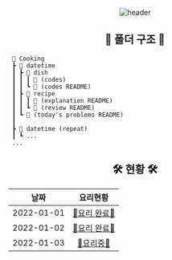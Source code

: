 <div align=center>

![header](https://capsule-render.vercel.app/api?type=soft&color=timeAuto&height=150&section=header&text=Cooking&fontSize=60&animation=twinkling&fontAlignY=38&desc=알고리즘을%20요리하자!&descAlignY=70)

## 📁 폴더 구조 📁

</div>

```
 📁 Cooking
 ┣ 📂 datetime
 ┃ ┣ 📂 dish
 ┃ ┃ ┃ 📝 (codes)
 ┃ ┃ ┗ 📝 (codes README)
 ┃ ┣ 📂 recipe
 ┃ ┃ ┃ 📝 (explanation README)
 ┃ ┃ ┗ 📝 (review README)
 ┃ ┗ 📝 (today's problems README)
 ┃
 ┣ 📂 datetime (repeat)
 ┃ ┗ ...
 ...
```

<div align=center>

<!-- 🍳요리 완료🍳 -->
<!-- 👩‍🍳요리중👨‍🍳 -->

## 🛠 현황 🛠

|    날짜    |           요리현황            |
| :--------: | :---------------------------: |
| 2022-01-01 | [🍳요리 완료🍳](./2022-01-01) |
| 2022-01-02 | [🍳요리 완료🍳](./2022-01-02) |
| 2022-01-03 |  [🍳요리중🍳](./2022-01-03)   |

</div>
